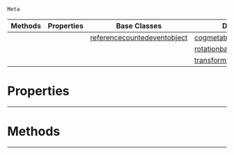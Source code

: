 `Meta`

|Methods|Properties|Base Classes|Derived Classes|
|---|---|---|---|
| | |[referencecountedeventobject](https://github.com/ZilchEngine/ZilchDocs/blob/master/code_reference/class_reference/referencecountedeventobject.md)|[cogmetatransform](https://github.com/ZilchEngine/ZilchDocs/blob/master/code_reference/class_reference/cogmetatransform.md)|
| | | |[rotationbasisgizmometatransform](https://github.com/ZilchEngine/ZilchDocs/blob/master/code_reference/class_reference/rotationbasisgizmometatransform.md)|
| | | |[transformmetatransform](https://github.com/ZilchEngine/ZilchDocs/blob/master/code_reference/class_reference/transformmetatransform.md)|


 #  Properties


---  
 #  Methods


---  
 

 